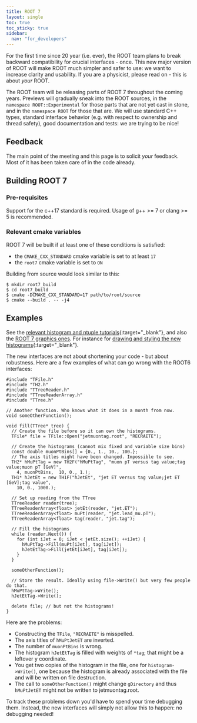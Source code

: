 ```yaml
---
title: ROOT 7
layout: single
toc: true
toc_sticky: true
sidebar:
  nav: "for_developers"
---
```


For the first time since 20 year (i.e. ever), the ROOT team plans to break backward compatibility for crucial interfaces - once.
This new major version of ROOT will make ROOT much simpler and safer to use: we want to increase clarity and usability.
If you are a physicist, please read on - this is about *your* ROOT.


The ROOT team will be releasing parts of ROOT 7 throughout the coming years.
Previews will gradually sneak into the ROOT sources, in the `namespace ROOT::Experimental` for those parts that are not yet cast in stone, and in the `namespace ROOT` for those that are.
We will use standard C++ types, standard interface behavior (e.g. with respect to ownership and thread safety), good documentation and tests: we are trying to be nice!

## Feedback

The main point of the meeting and this page is to solicit *your* feedback. Most of it has been taken care of in the code already.

## Building ROOT 7
### Pre-requisites
Support for the c++17 standard is required. Usage of g++ >= 7 or clang >= 5 is recommended.
### Relevant cmake variables
ROOT 7 will be built if at least one of these conditions is satisfied:
- the `CMAKE_CXX_STANDARD` cmake variable is set to at least `17`
- the `root7` cmake variable is set to `ON`

Building from source would look similar to this:

    $ mkdir root7_build
    $ cd root7_build
    $ cmake -DCMAKE_CXX_STANDARD=17 path/to/root/source
    $ cmake --build . -- -j4


## Examples

See the [relevant histogram and ntuple tutorials](https://github.com/root-project/root/tree/master/tutorials/v7){:target="_blank"},
and also the [ROOT 7 graphics ones](https://github.com/root-project/root/tree/master/tutorials/rcanvas).
For instance for [drawing and styling the new histograms](https://github.com/root-project/root/blob/master/tutorials/rcanvas/rh1.cxx){:target="_blank"}.

The new interfaces are not about shortening your code - but about robustness. Here are a few examples of what can go wrong with the ROOT6 interfaces:

```
#include "TFile.h"
#include "TH2.h"
#include "TTreeReader.h"
#include "TTreeReaderArray.h"
#include "TTree.h"

// Another function. Who knows what it does in a month from now.
void someOtherFunction();

void fill(TTree* tree) {
  // Create the file before so it can own the histograms.
  TFile* file = TFile::Open("jetmuontag.root", "RECRAETE");

  // Create the histograms (cannot mix fixed and variable size bins)
  const double muonPtBins[] = {0., 1., 10., 100.};
  // The axis titles might have been changed. Impossible to see.
  TH2* hMuPtTag = new TH2F("hMuPtTag", "muon pT versus tag value;tag value;muon pT [GeV]",
    4, muonPtBins,  10, 0., 1.);
  TH1* hJetEt = new TH1F("hJetEt", "jet ET versus tag value;jet ET [GeV];tag value",
    10, 0., 1000.);

  // Set up reading from the TTree
  TTreeReader reader(tree);
  TTreeReaderArray<float> jetEt(reader, "jet.ET");
  TTreeReaderArray<float> muPt(reader, "jet.lead_mu.pT");
  TTreeReaderArray<float> tag(reader, "jet.tag");

  // Fill the histograms
  while (reader.Next()) {
    for (int iJet = 0; iJet < jetEt.size(); ++iJet) {
      hMuPtTag->Fill(muPt[iJet], tag[iJet]);
      hJetEtTag->Fill(jetEt[iJet], tag[iJet]);
    }
  }

  someOtherFunction();

  // Store the result. Ideally using file->Write() but very few people do that.
  hMuPtTag->Write();
  hJetEtTag->Write();

  delete file; // but not the histograms!
}
```

Here are the problems:

  * Constructing the `TFile`, `"RECRAETE"` is misspelled.
  * The axis titles of `hMuPtJetET` are inverted.
  * The number of `muonPtBins` is wrong.
  * The histogram `hJetEtTag` is filled with weights of `*tag`; that might be a leftover y coordinate.
  * You get two copies of the histogram in the file, one for `histogram->Write()`, one because the histogram is already associated with the file and will be written on file destruction.
  * The call to `someOtherFunction()` might change `gDirectory` and thus `hMuPtJetET` might not be written to jetmuontag.root.

To track these problems down you'd have to spend your time debugging them. Instead, the new interfaces will simply not allow this to happen: no debugging needed!